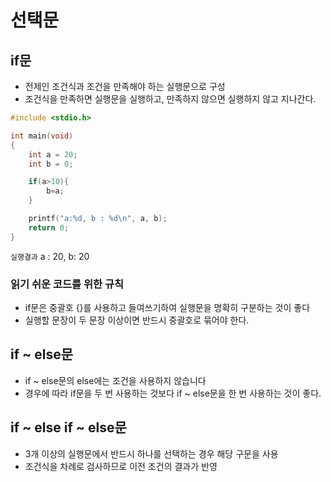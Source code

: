 # 선택문

## if문

- 전제인 조건식과 조건을 만족해야 하는 실행문으로 구성
- 조건식을 만족하면 실행문을 실행하고, 만족하지 않으면 실행하지 않고 지나간다.

```C
#include <stdio.h>

int main(void)
{
    int a = 20;
    int b = 0;

    if(a>10){
        b=a;
    }

    printf("a:%d, b : %d\n", a, b);
    return 0;
}
```

`실행결과` a : 20, b: 20

### 읽기 쉬운 코드를 위한 규칙

- if문은 중괄호 {}를 사용하고 들여쓰기하여 실행문을 명확히 구분하는 것이 좋다
- 실행할 문장이 두 문장 이상이면 반드시 중괄호로 묶어야 한다.

## if ~ else문

- if ~ else문의 else에는 조건을 사용하지 않습니다
- 경우에 따라 if문을 두 번 사용하는 것보다 if ~ else문을 한 번 사용하는 것이 좋다.

## if ~ else if ~ else문

- 3개 이상의 실행문에서 반드시 하나를 선택하는 경우 해당 구문을 사용
- 조건식을 차례로 검사하므로 이전 조건의 결과가 반영
